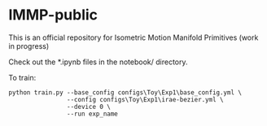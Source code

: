 # IMMP-public

This is an official repository for Isometric Motion Manifold Primitives (work in progress)

Check out the *.ipynb files in the notebook/ directory.

To train: 
```
python train.py --base_config configs\Toy\Exp1\base_config.yml \
                --config configs\Toy\Exp1\irae-bezier.yml \
                --device 0 \
                --run exp_name
```
